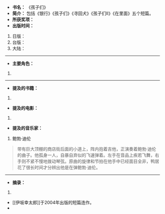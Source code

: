 
- **书名：** 《孩子们》
- **简介：** 包括《银行》《孩子们》《寻回犬》《孩子们II》《在里面》五个短篇。
- **所获奖项：** 
- **出版时间：** 
1. 日版：
2. 台版：
3. 大陆：

---

- **主要角色：**

1. 

---

- **提及的书籍：** 
1. 

- **提及的电影：** 
1. 

- **提及的音乐家：** 

1. 鲍勃·迪伦

> 带有巨大顶棚的商店街后面的小道上，阵内抱着吉他，正演奏着鲍勃·迪伦的曲子。他孤身一人，自暴自弃似的飞速弹着。左手在音品上疾若飞舞，右手则不紧不慢地拨动琴弦。原曲的旋律和节拍在他手中已经面目全非，鸭居花了很长时间才分辨出他是在弹鲍勃·迪伦。

---

- **摘录：** 

1. 


- [[伊坂幸太郎]]于2004年出版的短篇连作。
- 